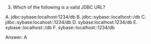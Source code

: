 3. Which of the following is a valid JDBC URL?

A. jdbc:sybase:localhost:1234/db
B. jdbc::sybase::localhost::/db
C. jdbc::sybase:locahost::1234/db
D. sybase:localhost:1234/db
E. sybase::localhost::/db
F. sybase::localhost::1234/db

Answer: A